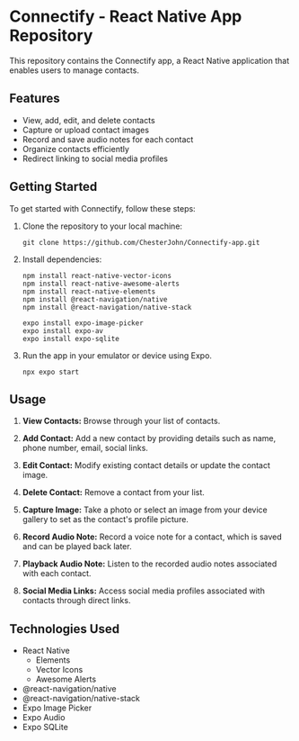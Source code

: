 Connectify - React Native App Repository
========================================

This repository contains the Connectify app, a React Native application that enables users to manage contacts.

Features
--------

-   View, add, edit, and delete contacts
-   Capture or upload contact images
-   Record and save audio notes for each contact
-   Organize contacts efficiently
-   Redirect linking to social media profiles

Getting Started
---------------

To get started with Connectify, follow these steps:

1.  Clone the repository to your local machine:

    `git clone https://github.com/ChesterJohn/Connectify-app.git`

2.  Install dependencies:

        
    ````
    npm install react-native-vector-icons
    npm install react-native-awesome-alerts
    npm install react-native-elements
    npm install @react-navigation/native
    npm install @react-navigation/native-stack
    
    expo install expo-image-picker
    expo install expo-av
    expo install expo-sqlite
    ````

3. Run the app in your emulator or device using Expo.

    `npx expo start`


Usage
-----

1.  **View Contacts:** Browse through your list of contacts.

2.  **Add Contact:** Add a new contact by providing details such as name, phone number, email, social links.

3.  **Edit Contact:** Modify existing contact details or update the contact image.

4.  **Delete Contact:** Remove a contact from your list.

5.  **Capture Image:** Take a photo or select an image from your device gallery to set as the contact's profile picture.

6.  **Record Audio Note:** Record a voice note for a contact, which is saved and can be played back later.

7.  **Playback Audio Note:** Listen to the recorded audio notes associated with each contact.

8.  **Social Media Links:** Access social media profiles associated with contacts through direct links.

Technologies Used
-----------------

-   React Native
    - Elements
    - Vector Icons
    - Awesome Alerts
-   @react-navigation/native
-   @react-navigation/native-stack
-   Expo Image Picker
-   Expo Audio
-   Expo SQLite
 

